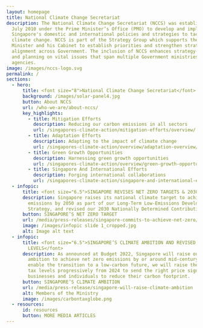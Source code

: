 ```yaml
---
layout: homepage
title: National Climate Change Secretariat
description: The National Climate Change Secretariat (NCCS) was established on 1
  July 2010 under the Prime Minister’s Office (PMO) to develop and implement
  Singapore's domestic and international policies and strategies to tackle
  climate change. NCCS is part of the Strategy Group which supports the Prime
  Minister and his Cabinet to establish priorities and strengthen strategic
  alignment across Government. The inclusion of NCCS enhances strategy-making
  and planning on vital issues that span multiple Government ministries and
  agencies.
image: /images/nccs-logo.svg
permalink: /
sections:
  - hero:
      title: <font size="8">National Climate Change Secretariat</font>
      background: /images/solar-panel4.jpg
      button: About NCCS
      url: /who-we-are/about-nccs/
      key_highlights:
        - title: Mitigation Efforts
          description: Reducing our carbon emissions in all sectors
          url: /singapores-climate-action/mitigation-efforts/overview/
        - title: Adaptation Efforts
          description: Adapting to the impact of climate change
          url: /singapores-climate-action/overview/adaptation-overview/
        - title: Green Growth Opportunities
          description: Harnessing green growth opportunities
          url: /singapores-climate-action/overview/green-growth-opportunities/
        - title: Singapore And International Efforts
          description: Forging international collaborations
          url: /singapores-climate-action/singapore-and-international-efforts/
  - infopic:
      title: <font size="6.5">SINGAPORE REVISES NET ZERO TARGETS & 2030 NDC</font>
      description: Singapore raises its national climate target to achieve net zero
        emissions by 2050 as part of our Long-Term Low-Emissions Development
        Strategy, and revised our 2030 Nationally Determined Contribution (NDC).
      button: SINGAPORE’S NET ZERO TARGET
      url: /media/press-releases/singapore-commits-to-achieve-net-zero/
      image: /images/infopic slide 1_cropped.jpg
      alt: Image alt text
  - infopic:
      title: <font size="6.5">SINGAPORE’S CLIMATE AMBITION AND REVISED CARBON TAX
        LEVELS</font>
      description: As announced at Budget 2022, Singapore will raise our climate
        ambition to achieve net zero emissions by or around mid-century. To
        enable the transition to a low-carbon future, we will raise the carbon
        tax levels progressively from 2024 to send the right price signal to
        businesses and individuals to reduce their carbon footprint.
      button: SINGAPORE’S CLIMATE AMBITION
      url: /media/press-release/singapore-will-raise-climate-ambition
      alt: Members of the Ministry
      image: /images/carbontaxglobe.png
  - resources:
      id: resources
      button: MORE MEDIA ARTICLES
---
```

